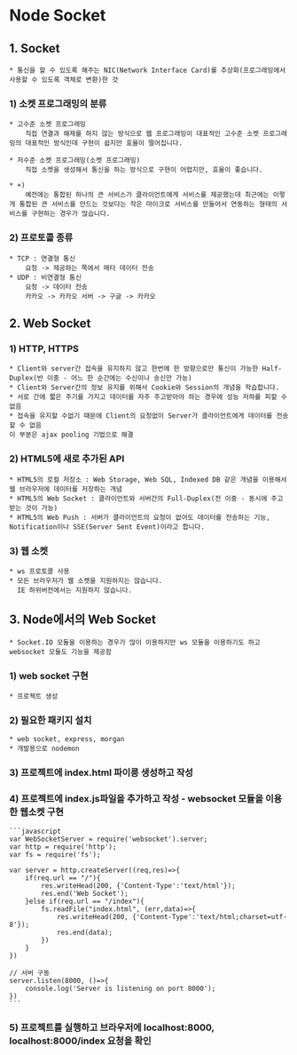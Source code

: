 # Node Socket
## 1. Socket
    * 통신을 할 수 있도록 해주는 NIC(Network Interface Card)를 추상화(프로그래밍에서 사용할 수 있도록 객체로 변환)한 것  

### 1) 소켓 프로그래밍의 분류  
    * 고수준 소켓 프로그래밍  
        직접 연결과 해제를 하지 않는 방식으로 웹 프로그래밍이 대표적인 고수준 소켓 프로그래밍의 대표적인 방식인데 구현이 쉽지만 효율이 떨어집니다.  

    * 저수준 소켓 프로그래밍(소켓 프로그래밍)  
        직접 소켓을 생성해서 통신을 하는 방식으로 구현이 어렵지만, 효율이 좋습니다.  

    * +) 
        예전에는 통합된 하나의 큰 서비스가 클라이언트에게 서비스를 제공했는데 최근에는 이렇게 통합된 큰 서비스를 만드는 것보다는 작은 마이크로 서비스를 만들어서 연동하는 형태의 서비스를 구현하는 경우가 많습니다.  

### 2) 프로토콜 종류  
    * TCP : 연결형 통신  
        요청 -> 제공하는 쪽에서 메타 데이터 전송  
    * UDP : 비연결형 통신  
        요청 -> 데이터 전송
        카카오 -> 카카오 서버 -> 구글 -> 카카오  

## 2. Web Socket  
### 1) HTTP, HTTPS  
    * Client와 server간 접속을 유지하지 않고 한번에 한 방향으로만 통신이 가능한 Half-Duplex(반 이중 - 어느 한 순간에는 수신이나 송신만 가능)  
    * Client와 Server간의 정보 유지를 위해서 Cookie와 Session의 개념을 학습합니다.  
    * 서로 간에 짧은 주기를 가지고 데이터를 자주 주고받아야 하는 경우에 성능 저하를 피할 수 없음  
    * 접속을 유지할 수없기 때문에 Client의 요청없이 Server가 클라이언트에게 데이터를 전송할 수 없음  
    이 부분은 ajax pooling 기법으로 해결  

### 2) HTML5에 새로 추가된 API  
    * HTML5의 로컬 저장소 : Web Storage, Web SQL, Indexed DB 같은 개념을 이용해서 웹 브라우저에 데이터를 저장하는 개념  
    * HTML5의 Web Socket : 클라이언트와 서버간의 Full-Duplex(전 이중 - 동시에 주고받는 것이 가능)  
    * HTML5의 Web Push : 서버가 클라이언트의 요청이 없어도 데이터를 전송하는 기능, Notification이나 SSE(Server Sent Event)이라고 합니다.  

### 3) 웹 소켓  
    * ws 프로토콜 사용  
    * 모든 브라우저가 웹 소켓을 지원하지는 않습니다.  
      IE 하위버전에서는 지원하지 않습니다.  

## 3. Node에서의 Web Socket  
    * Socket.IO 모듈을 이용하는 경우가 많이 이용하지만 ws 모듈을 이용하기도 하고 websocket 모듈도 기능을 제공함  

### 1) web socket 구현
    * 프로젝트 생성  

### 2) 필요한 패키지 설치  
    * web socket, express, morgan  
    * 개발용으로 nodemon  
### 3) 프로젝트에 index.html 파이릉 생성하고 작성

### 4) 프로젝트에 index.js파일을 추가하고 작성 - websocket 모듈을 이용한 웹소켓 구현 
    ```javascript
    var WebSocketServer = require('websocket').server;
    var http = require('http');
    var fs = require('fs');

    var server = http.createServer((req,res)=>{
        if(req.url == "/"){
            res.writeHead(200, {'Content-Type':'text/html'});
            res.end('Web Socket');
        }else if(req.url == "/index"){
            fs.readFile("index.html", (err,data)=>{
                res.writeHead(200, {'Content-Type':'text/html;charset=utf-8'});
                res.end(data);
            })
        }
    })

    // 서버 구동
    server.listen(8000, ()=>{
        console.log('Server is listening on port 8000');
    })
    ```  

### 5) 프로젝트를 실행하고 브라우저에 localhost:8000, localhost:8000/index 요청을 확인  